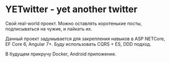 # YETwitter - yet another twitter
Свой real-world проект. Можно оставлять коротенькие посты, подписываться на чужие, и лайкать их.

Данный проект задумывается для закрепления навыков в ASP NETCore, EF Core 6, Angular 7+.
Буду использовать CQRS + ES, DDD подход.

В будущем прикручу Docker, Android приложение.
